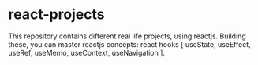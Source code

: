 # react-projects
This repository contains different real life projects, using reactjs. Building these, you can master reactjs concepts: react hooks [ useState, useEffect, useRef, useMemo, useContext, useNavigation ].
